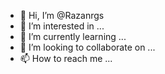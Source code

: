 - 👋 Hi, I’m @Razanrgs
- 👀 I’m interested in ...
- 🌱 I’m currently learning ...
- 💞️ I’m looking to collaborate on ...
- 📫 How to reach me ...

<!---
Razanrgs/Razanrgs is a ✨ special ✨ repository because its `README.md` (this file) appears on your GitHub profile.
You can click the Preview link to take a look at your changes.
--->
